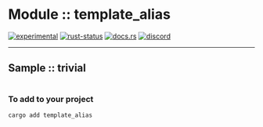 # Module :: template_alias
[![experimental](https://img.shields.io/badge/stability-experimental-orange.svg)](https://github.com/emersion/stability-badges#experimental) [![rust-status](https://github.com/Wandalen/wTools/actions/workflows/ModuleTemplateAliasPush.yml/badge.svg)](https://github.com/Wandalen/wTools/actions/workflows/ModuleTemplateAliasPush.yml) [![docs.rs](https://img.shields.io/docsrs/template_alias?color=e3e8f0&logo=docs.rs)](https://docs.rs/template_alias) [![discord](https://img.shields.io/discord/872391416519737405?color=e3e8f0&logo=discord&logoColor=e3e8f0)](https://discord.gg/JwTG6d2b)

___

## Sample  :: trivial

``` rust
```

### To add to your project

``` bash
cargo add template_alias
```
